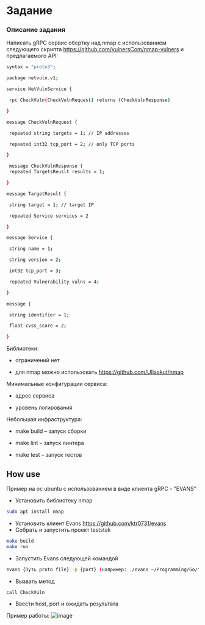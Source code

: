 
# Задание
### Описание задания

Написать gRPC сервис обертку над nmap с использованием следующего скрипта
https://github.com/vulnersCom/nmap-vulners и предлагаемого API:
```sh
syntax = "proto3";

package netvuln.v1;

service NetVulnService {

 rpc CheckVuln(CheckVulnRequest) returns (CheckVulnResponse)

}

message CheckVulnRequest {

 repeated string targets = 1; // IP addresses

 repeated int32 tcp_port = 2; // only TCP ports

}

 message CheckVulnResponse {
 repeated TargetsReuslt results = 1;

}

message TargetResult {

 string target = 1; // target IP

 repeated Service services = 2

}

message Service {

 string name = 1;

 string version = 2;

 int32 tcp_port = 3;

 repeated Vulnerability vulns = 4;

}

message {

 string identifier = 1;

 float cvss_score = 2;

}
```

Библиотеки:

  - ограничений нет

  - для nmap можно использовать https://github.com/Ullaakut/nmap

Минимальные конфигурации сервиса:

  - адрес сервиса

  - уровень логирования

Небольшая инфраструктура:

  - make build – запуск сборки

  - make lint – запуск линтера

  - make test – запуск тестов

## How use
Пример на ос ubuntu с использованием в виде клиента gRPC - "EVANS"

  - Установить библиотеку nmap
```sh
sudo apt install nmap
```
  - Установить клиент Evans https://github.com/ktr0731/evans
  - Собрать и запустить проект teststak
```sh
make build
make run
```
  - Запустить Evans следующей командой
```sh
evans {Путь proto file} -p {port} (например: ./evans ~/Programming/Go/testtask/proto/nmap.proto -p 8080) 
```
  - Вызвать метод 
```sh
call CheckVuln
```
 - Ввести host, port и ожидать результата

Пример работы:
![image](https://user-images.githubusercontent.com/38299755/226746872-6c265588-4d5e-4634-8c88-c137750f3409.png)
